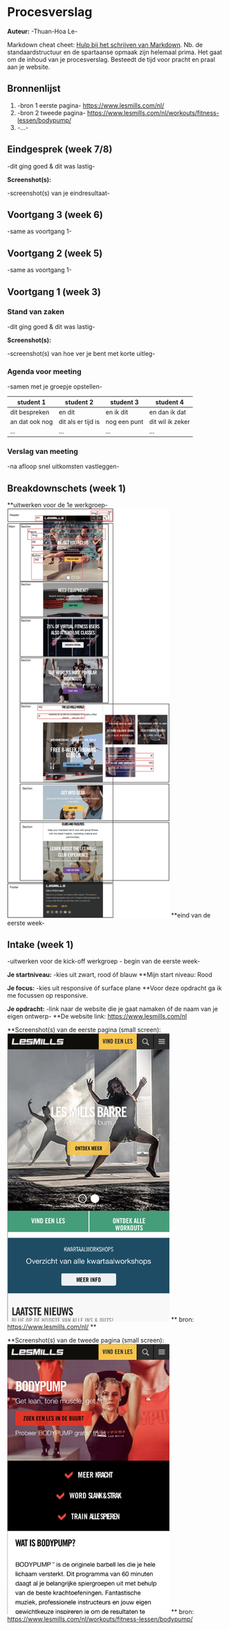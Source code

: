 # Procesverslag
**Auteur:** -Thuan-Hoa Le-

Markdown cheat cheet: [Hulp bij het schrijven van Markdown](https://github.com/adam-p/markdown-here/wiki/Markdown-Cheatsheet). Nb. de standaardstructuur en de spartaanse opmaak zijn helemaal prima. Het gaat om de inhoud van je procesverslag. Besteedt de tijd voor pracht en praal aan je website.



## Bronnenlijst
1. -bron 1 eerste pagina- https://www.lesmills.com/nl/
2. -bron 2 tweede pagina- https://www.lesmills.com/nl/workouts/fitness-lessen/bodypump/
3. -...-



## Eindgesprek (week 7/8)

-dit ging goed & dit was lastig-

**Screenshot(s):**

-screenshot(s) van je eindresultaat-



## Voortgang 3 (week 6)

-same as voortgang 1-



## Voortgang 2 (week 5)

-same as voortgang 1-



## Voortgang 1 (week 3)

### Stand van zaken

-dit ging goed & dit was lastig-

**Screenshot(s):**

-screenshot(s) van hoe ver je bent met korte uitleg-

### Agenda voor meeting

-samen met je groepje opstellen-

| student 1      | student 2          | student 3    | student 4        |
| ---            | ---                | ---          | ---              |
| dit bespreken  | en dit             | en ik dit    | en dan ik dat    |
| an dat ook nog | dit als er tijd is | nog een punt | dit wil ik zeker |
| ...            | ...                | ...          | ...              |

### Verslag van meeting

-na afloop snel uitkomsten vastleggen-



## Breakdownschets (week 1)
**uitwerken voor de 1e werkgroep-
<img src="images/readme/lesMillsBreakdownschets-1.png" width="375px" alt="lesMillsBreakDownShets">
**eind van de eerste week-



## Intake (week 1)
-uitwerken voor de kick-off werkgroep - begin van de eerste week-

**Je startniveau:** -kies uit zwart, rood óf blauw
**Mijn start niveau: Rood

**Je focus:** -kies uit responsive óf surface plane
**Voor deze opdracht ga ik me focussen op responsive.

**Je opdracht:** -link naar de website die je gaat namaken óf de naam van je eigen ontwerp-
**De website link: https://www.lesmills.com/nl

**Screenshot(s) van de eerste pagina (small screen):
<img src="images/intake/lesMillsHome.png" width="375px" alt="home-page-lesmills">
** bron: https://www.lesmills.com/nl/ **

**Screenshot(s) van de tweede pagina (small screen):
<img src="images/intake/lesMillsBp.png" width="375px" alt="workout-page">
** bron: https://www.lesmills.com/nl/workouts/fitness-lessen/bodypump/

